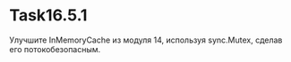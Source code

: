 # Task16.5.1
Улучшите InMemoryCache из модуля 14, используя sync.Mutex, сделав его потокобезопасным.
